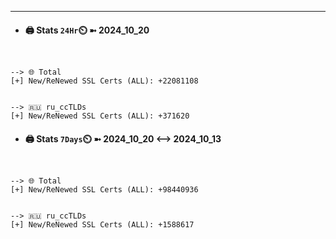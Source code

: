 

---
- #### 🖨️ **Stats** `24Hr`⏲️ ➼ 2024_10_20
```console


--> 🌐 Total
[+] New/ReNewed SSL Certs (ALL): +22081108


--> 🇷🇺 ru_ccTLDs
[+] New/ReNewed SSL Certs (ALL): +371620

```

- #### 🖨️ **Stats** `7Days`⏲️ ➼ 2024_10_20 <--> 2024_10_13
```console


--> 🌐 Total
[+] New/ReNewed SSL Certs (ALL): +98440936


--> 🇷🇺 ru_ccTLDs
[+] New/ReNewed SSL Certs (ALL): +1588617

```

